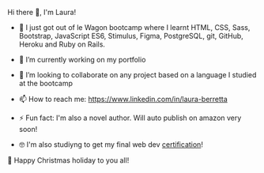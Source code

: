Hi there 👋, I'm Laura!

- 🌱 I just got out of le Wagon bootcamp where I learnt HTML, CSS, Sass, Bootstrap, JavaScript ES6, Stimulus, Figma, PostgreSQL, git, GitHub, Heroku and Ruby on Rails.

- 🔭 I’m currently working on my portfolio
  
- 👯 I’m looking to collaborate on any project based on a language I studied at the bootcamp

- 📫 How to reach me: https://www.linkedin.com/in/laura-berretta
  
- ⚡ Fun fact: I'm also a novel author. Will auto publish on amazon very soon!

- 🤓 I'm also studiyng to get my final web dev <a href="https://www.francecompetences.fr/recherche/rncp/35653/">certification</a>! 

🎅 Happy Christmas holiday to you all!
